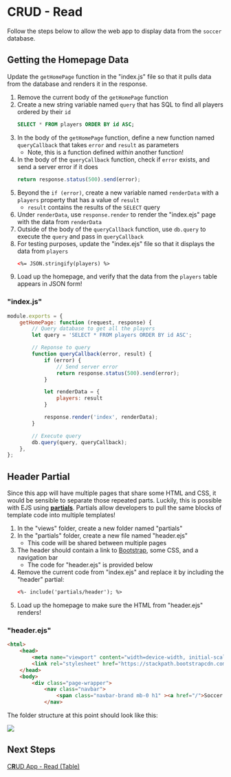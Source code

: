 # C**R**UD - Read
Follow the steps below to allow the web app to display data from the `soccer` database.

## Getting the Homepage Data
Update the `getHomePage` function in the "index.js" file so that it pulls data from the database and renders it in the response.

1. Remove the current body of the `getHomePage` function
1. Create a new string variable named `query` that has SQL to find all players ordered by their `id`
    ```sql
    SELECT * FROM players ORDER BY id ASC;
    ```
1. In the body of the `getHomePage` function, define a new function named `queryCallback` that takes `error` and `result` as parameters
    - Note, this is a function defined _within_ another function!
1. In the body of the `queryCallback` function, check if `error` exists, and send a server error if it does
    ```js
    return response.status(500).send(error);
    ```
1. Beyond the `if (error)`, create a new variable named `renderData` with a `players` property that has a value of `result`
    - `result` contains the results of the `SELECT` query
1. Under `renderData`, use `response.render` to render the "index.ejs" page with the data from `renderData`
1. Outside of the body of the `queryCallback` function, use `db.query` to execute the `query` and pass in `queryCallback`
1. For testing purposes, update the "index.ejs" file so that it displays the data from `players`
    ```html
    <%= JSON.stringify(players) %>
    ```
1. Load up the homepage, and verify that the data from the `players` table appears in JSON form!

### "index.js"
```js
module.exports = {
    getHomePage: function (request, response) {
        // Query database to get all the players
        let query = 'SELECT * FROM players ORDER BY id ASC'; 

        // Reponse to query
        function queryCallback(error, result) {
            if (error) {
                // Send server error
                return response.status(500).send(error);
            }

            let renderData = {
                players: result
            }

            response.render('index', renderData);
        }

        // Execute query
        db.query(query, queryCallback);
    },
};
```

## Header Partial
Since this app will have multiple pages that share some HTML and CSS, it would be sensible to separate those repeated parts. Luckily, this is possible with EJS using [**partials**](https://medium.com/@henslejoseph/ejs-partials-f6f102cb7433). Partials allow developers to pull the same blocks of template code into multiple templates!

1. In the "views" folder, create a new folder named "partials"
1. In the "partials" folder, create a new file named "header.ejs"
    - This code will be shared between multiple pages
1. The header should contain a link to [Bootstrap](https://getbootstrap.com/), some CSS, and a navigation bar
    - The code for "header.ejs" is provided below
1. Remove the current code from "index.ejs" and replace it by including the "header" partial:
    ```html
    <%- include('partials/header'); %>
    ```
1. Load up the homepage to make sure the HTML from "header.ejs" renders!

### "header.ejs"
```html
<html>
    <head>
        <meta name="viewport" content="width=device-width, initial-scale=1">
        <link rel="stylesheet" href="https://stackpath.bootstrapcdn.com/bootstrap/4.3.1/css/bootstrap.min.css">
    </head>
    <body>
        <div class="page-wrapper">
            <nav class="navbar">
                <span class="navbar-brand mb-0 h1" ><a href="/">Soccer Players</a></span>
            </nav>
```


The folder structure at this point should look like this:

![](https://i.imgur.com/clKZ9LJ.png)

## Next Steps
[C**R**UD App - Read (Table)](CrudAppReadTable.md)